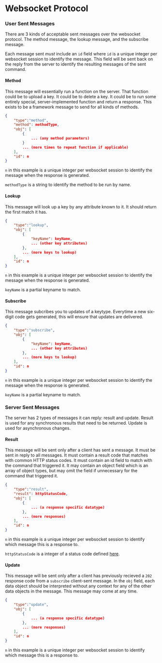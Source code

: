 # Websocket Protocol

### User Sent Messages
There are 3 kinds of acceptable sent messages over the websocket protocol. The method message, the lookup message, and the subscribe message.

Each message sent _must_ include an `id` field where `id` is a unique integer per websocket session to identify the message. This field will be sent back on the reply from the server to identify the resulting messages of the sent command.

#### Method
This message will essentially run a function on the server. That function could be to upload a key. It could be to delete a key. It could be to run some entirely special, server-implemented function and return a response. This exists to be a framework message to send for all kinds of methods.

```json
{
    "type":"method",
    "method": methodType,
    "obj": [
        {
            ... (any method parameters)
        }
        ... (more times to repeat function if applicable)
    ],
    "id": n
}
```
`n` in this example is a unique integer per websocket session to identify the message when the response is generated.

`methodType` is a string to identify the method to be run by name.

#### Lookup

This message will look up a key by any attribute known to it. It should return the first match it has.

```json
{
    "type":"lookup",
    "obj": [
        {
            "keyName": keyName,
            ... (other key attributes)
        },
        ... (more keys to lookup)
    ],
    "id": n
}
```

`n` in this example is a unique integer per websocket session to identify the message when the response is generated.

`keyName` is a partial keyname to match.

#### Subscribe

This message subcribes you to updates of a keytype. Everytime a new six-digit code gets generated, this will ensure that updates are delivered.

```json
{
    "type":"subscribe",
    "obj": [
        {
            "keyName": keyName,
            ... (other key attributes)
        },
        ... (more keys to lookup)
    ],
    "id": n
}
```

`n` in this example is a unique integer per websocket session to identify the message when the response is generated.

`keyName` is a partial keyname to match.

### Server Sent Messages

The server has 2 types of messages it can reply: result and update. Result is used for any synchronous results that need to be returned. Update is used for asynchronous changes.

#### Result

This message will be sent only after a client has sent a message. It must be sent in reply to all messages. It must contain a result code that matches with common HTTP status codes. It must contain an id field to match with the command that triggered it. It may contain an object field which is an array of object types, but may omit the field if unnecessary for the command that triggered it.

```json
{
    "type":"result",
    "result": httpStatusCode,
    "obj": [
        {
            ... (a response specific datatype)
        },
        ... (more responses)
    ],
    "id": n
}
```

`n` in this example is a unique integer per websocket session to identify which message this is a response to.

`httpStatusCode` is a integer of a status code defined [here](https://www.w3.org/Protocols/rfc2616/rfc2616-sec10.html).

#### Update

This message will be sent only after a client has previously recieved a `202` response code from a `subscribe` client-sent message. In the `obj` field, each data object should be interpreted without any context for any of the other data objects in the message. This message may come at any time.

```json
{
    "type":"update",
    "obj": [
        {
            ... (a response specific datatype)
        },
        ... (more responses)
    ],
    "id": n
}
```

`n` in this example is a unique integer per websocket session to identify which message this is a response to.